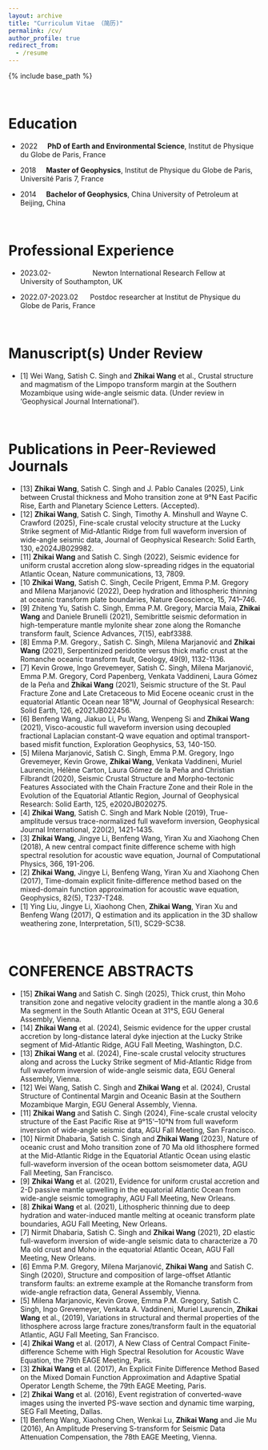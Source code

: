 ```yaml
---
layout: archive
title: "Curriculum Vitae （简历)"
permalink: /cv/
author_profile: true
redirect_from:
  - /resume
---
```


{% include base_path %}

<br />

Education
======
* 2022 &nbsp; &nbsp; **PhD of Earth and Environmental Science**, Institut de Physique du Globe de Paris, France

* 2018 &nbsp; &nbsp; **Master of Geophysics**, Institut de Physique du Globe de Paris, Université Paris 7, France

* 2014 &nbsp; &nbsp; **Bachelor of Geophysics**, China University of Petroleum at Beijing, China

<br />

Professional Experience
======
* 2023.02-    &nbsp; &nbsp; &nbsp; &nbsp; &nbsp; &nbsp; &nbsp; &nbsp; &nbsp; &nbsp; Newton International Research Fellow at University of Southampton, UK

* 2022.07-2023.02 &nbsp; &nbsp; &nbsp;Postdoc researcher at Institut de Physique du Globe de Paris, France

<br />

Manuscript(s) Under Review
=====
*  [1] Wei Wang, Satish C. Singh and **Zhikai Wang** et al., Crustal structure and magmatism of the Limpopo transform margin at the Southern Mozambique using wide-angle seismic data. (Under review in ‘Geophysical Journal International’).
  
<br />

Publications in Peer-Reviewed Journals
=====
* [13] **Zhikai Wang**, Satish C. Singh and J. Pablo Canales (2025), Link between Crustal thickness and Moho transition zone at 9°N East Pacific Rise, Earth and Planetary Science Letters. (Accepted).
* [12] **Zhikai Wang**, Satish C. Singh, Timothy A. Minshull and Wayne C. Crawford (2025), Fine-scale crustal velocity structure at the Lucky Strike segment of Mid-Atlantic Ridge from full waveform inversion of wide-angle seismic data, Journal of Geophysical Research: Solid Earth, 130, e2024JB029982.
* [11] **Zhikai Wang** and Satish C. Singh (2022), Seismic evidence for uniform crustal accretion along slow-spreading ridges in the equatorial Atlantic Ocean, Nature communications, 13, 7809.
* [10 **Zhikai Wang**, Satish C. Singh, Cecile Prigent, Emma P.M. Gregory and Milena Marjanović (2022), Deep hydration and lithospheric thinning at oceanic transform plate boundaries, Nature Geoscience, 15, 741–746.
* [9] Zhiteng Yu, Satish C. Singh, Emma P.M. Gregory, Marcia Maia, **Zhikai Wang** and Daniele Brunelli (2021), Semibrittle seismic deformation in high-temperature mantle mylonite shear zone along the Romanche transform fault, Science Advances, 7(15), eabf3388.
* [8] Emma P.M. Gregory., Satish C. Singh, Milena Marjanović and **Zhikai Wang** (2021), Serpentinized peridotite versus thick mafic crust at the Romanche oceanic transform fault, Geology, 49(9), 1132-1136.
* [7] Kevin Growe, Ingo Grevemeyer, Satish C. Singh, Milena Marjanović, Emma P.M. Gregory, Cord Papenberg, Venkata Vaddineni, Laura Gómez de la Peña and **Zhikai Wang** (2021), Seismic structure of the St. Paul Fracture Zone and Late Cretaceous to Mid Eocene oceanic crust in the equatorial Atlantic Ocean near 18°W, Journal of Geophysical Research: Solid Earth, 126, e2021JB022456.
* [6] Benfeng Wang, Jiakuo Li, Pu Wang, Wenpeng Si and **Zhikai Wang** (2021), Visco-acoustic full waveform inversion using decoupled fractional Laplacian constant-Q wave equation and optimal transport-based misfit function, Exploration Geophysics, 53, 140-150.
* [5] Milena Marjanović, Satish C. Singh, Emma P.M. Gregory, Ingo Grevemeyer, Kevin Growe, **Zhikai Wang**, Venkata Vaddineni, Muriel Laurencin, Hélène Carton, Laura Gómez de la Peña and Christian Filbrandt (2020), Seismic Crustal Structure and Morpho-tectonic Features Associated with the Chain Fracture Zone and their Role in the Evolution of the Equatorial Atlantic Region, Journal of Geophysical Research: Solid Earth, 125, e2020JB020275.
* [4] **Zhikai Wang**, Satish C. Singh and Mark Noble (2019), True-amplitude versus trace-normalized full waveform inversion, Geophysical Journal International, 220(2), 1421-1435.       
* [3] **Zhikai Wang**, Jingye Li, Benfeng Wang, Yiran Xu and Xiaohong Chen (2018), A new central compact finite difference scheme with high spectral resolution for acoustic wave equation, Journal of Computational Physics, 366, 191-206.
* [2] **Zhikai Wang**, Jingye Li, Benfeng Wang, Yiran Xu and Xiaohong Chen (2017), Time-domain explicit finite-difference method based on the mixed-domain function approximation for acoustic wave equation, Geophysics, 82(5), T237-T248. 
* [1] Ying Liu, Jingye Li, Xiaohong Chen, **Zhikai Wang**, Yiran Xu and Benfeng Wang (2017), Q estimation and its application in the 3D shallow weathering zone, Interpretation, 5(1), SC29-SC38.

<br />

CONFERENCE ABSTRACTS 
=====
* [15] **Zhikai Wang** and Satish C. Singh (2025), Thick crust, thin Moho transition zone and negative velocity gradient in the mantle along a 30.6 Ma segment in the South Atlantic Ocean at 31°S, EGU General Assembly, Vienna.
* [14] **Zhikai Wang** et al. (2024), Seismic evidence for the upper crustal accretion by long-distance lateral dyke injection at the Lucky Strike segment of Mid-Atlantic Ridge, AGU Fall Meeting, Washington, D.C.
* [13] **Zhikai Wang** et al. (2024), Fine-scale crustal velocity structures along and across the Lucky Strike segment of Mid-Atlantic Ridge from full waveform inversion of wide-angle seismic data, EGU General Assembly, Vienna.
* [12] Wei Wang, Satish C. Singh and **Zhikai Wang** et al. (2024), Crustal Structure of Continental Margin and Oceanic Basin at the Southern Mozambique Margin, EGU General Assembly, Vienna.
* [11] **Zhikai Wang** and Satish C. Singh (2024), Fine-scale crustal velocity structure of the East Pacific Rise at 9°15'–10°N from full waveform inversion of wide-angle seismic data, AGU Fall Meeting, San Francisco.
* [10] Nirmit Dhabaria, Satish C. Singh and **Zhikai Wang** (2023), Nature of oceanic crust and Moho transition zone of 70 Ma old lithosphere formed at the Mid-Atlantic Ridge in the Equatorial Atlantic Ocean using elastic full-waveform inversion of the ocean bottom seismometer data, AGU Fall Meeting, San Francisco.
*  [9] **Zhikai Wang** et al. (2021), Evidence for uniform crustal accretion and 2-D passive mantle upwelling in the equatorial Atlantic Ocean from wide-angle seismic tomography, AGU Fall Meeting, New Orleans.
*  [8] **Zhikai Wang** et al. (2021), Lithospheric thinning due to deep hydration and water-induced mantle melting at oceanic transform plate boundaries, AGU Fall Meeting, New Orleans.
*  [7] Nirmit Dhabaria, Satish C. Singh and **Zhikai Wang** (2021), 2D elastic full-waveform inversion of wide-angle seismic data to characterize a 70 Ma old crust and Moho in the equatorial Atlantic Ocean, AGU Fall Meeting, New Orleans.
*  [6] Emma P.M. Gregory, Milena Marjanović, **Zhikai Wang** and Satish C. Singh (2020), Structure and composition of large-offset Atlantic transform faults: an extreme example at the Romanche transform from wide-angle refraction data, General Assembly, Vienna.
*  [5] Milena Marjanovic, Kevin Growe, Emma P.M. Gregory, Satish C. Singh, Ingo Grevemeyer, Venkata A. Vaddineni, Muriel Laurencin, **Zhikai Wang** et al., (2019), Variations in structural and thermal properties of the lithosphere across large fracture zones/transform fault in the equatorial Atlantic, AGU Fall Meeting, San Francisco.
*  [4] **Zhikai Wang** et al. (2017), A New Class of Central Compact Finite-difference Scheme with High Spectral Resolution for Acoustic Wave Equation, the 79th EAGE Meeting, Paris.
*  [3] **Zhikai Wang** et al. (2017), An Explicit Finite Difference Method Based on the Mixed Domain Function Approximation and Adaptive Spatial Operator Length Scheme, the 79th EAGE Meeting, Paris.
*  [2] **Zhikai Wang** et al. (2016), Event registration of converted-wave images using the inverted PS-wave section and dynamic time warping, SEG Fall Meeting, Dallas.
*  [1] Benfeng Wang, Xiaohong Chen, Wenkai Lu, **Zhikai Wang** and Jie Mu (2016), An Amplitude Preserving S-transform for Seismic Data Attenuation Compensation, the 78th EAGE Meeting, Vienna.


&nbsp; &nbsp; &nbsp; &nbsp; &nbsp; &nbsp; &nbsp; &nbsp; &nbsp; &nbsp; &nbsp; &nbsp; &nbsp; &nbsp; &nbsp; &nbsp; &nbsp; &nbsp; &nbsp; &nbsp; &nbsp; &nbsp; &nbsp; &nbsp; &nbsp; &nbsp; &nbsp; &nbsp; &nbsp; &nbsp; &nbsp; &nbsp; &nbsp; &nbsp; &nbsp; &nbsp; &nbsp; &nbsp; &nbsp; &nbsp; 
---

<br />

